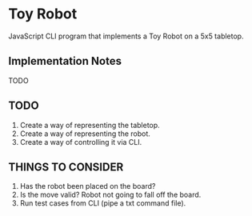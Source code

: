 # Toy Robot

JavaScript CLI program that implements a Toy Robot on a 5x5 tabletop.

## Implementation Notes

TODO

## TODO

1. Create a way of representing the tabletop.
2. Create a way of representing the robot.
3. Create a way of controlling it via CLI.

## THINGS TO CONSIDER

1. Has the robot been placed on the board?
2. Is the move valid? Robot not going to fall off the board.
3. Run test cases from CLI (pipe a txt command file).
